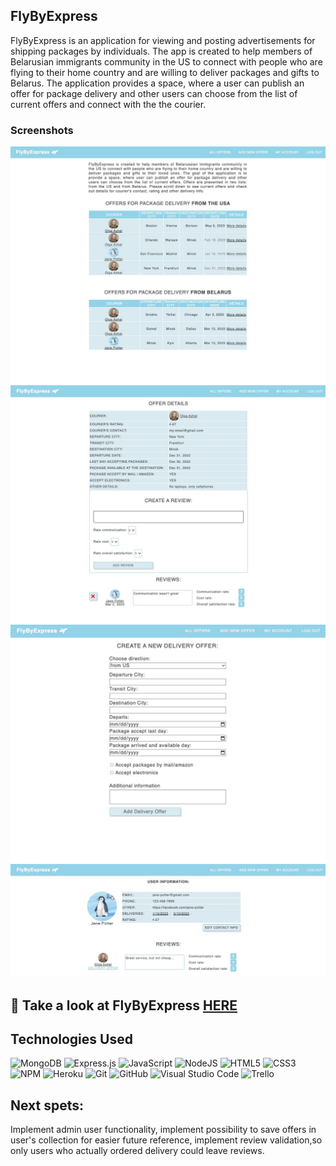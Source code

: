 ## FlyByExpress 
FlyByExpress is an application for viewing and posting advertisements for shipping packages by individuals. The app is created to help members of Belarusian immigrants community in the US to connect with people who are flying to their home country and are willing to deliver packages and gifts to Belarus. The application provides a space, where a user can publish an offer for package delivery and other users can choose from the list of current offers and connect with the the courier.

### Screenshots
![alt text](./public/images/1.jpg)
![alt text](./public/images/2.jpg)
![alt text](./public/images/3.jpg)
![alt text](./public/images/4.jpg)

## 👀 Take a look at FlyByExpress [HERE](https://fly-by-express.herokuapp.com/)

## Technologies Used

![MongoDB](https://img.shields.io/badge/MongoDB-%234ea94b.svg?style=for-the-badge&logo=mongodb&logoColor=white)
![Express.js](https://img.shields.io/badge/express.js-%23404d59.svg?style=for-the-badge&logo=express&logoColor=%2361DAFB)
![JavaScript](https://img.shields.io/badge/javascript-%23323330.svg?style=for-the-badge&logo=javascript&logoColor=%23F7DF1E)
![NodeJS](https://img.shields.io/badge/node.js-6DA55F?style=for-the-badge&logo=node.js&logoColor=white)
![HTML5](https://img.shields.io/badge/html5-%23E34F26.svg?style=for-the-badge&logo=html5&logoColor=white)
![CSS3](https://img.shields.io/badge/css3-%231572B6.svg?style=for-the-badge&logo=css3&logoColor=white)
![NPM](https://img.shields.io/badge/NPM-%23000000.svg?style=for-the-badge&logo=npm&logoColor=white)
![Heroku](https://img.shields.io/badge/heroku-%23430098.svg?style=for-the-badge&logo=heroku&logoColor=white)
![Git](https://img.shields.io/badge/git-%23F05033.svg?style=for-the-badge&logo=git&logoColor=white)
![GitHub](https://img.shields.io/badge/github-%23121011.svg?style=for-the-badge&logo=github&logoColor=white)
![Visual Studio Code](https://img.shields.io/badge/Visual%20Studio%20Code-0078d7.svg?style=for-the-badge&logo=visual-studio-code&logoColor=white)
![Trello](https://img.shields.io/badge/Trello-%23026AA7.svg?style=for-the-badge&logo=Trello&logoColor=white)

## Next spets:
Implement admin user functionality, implement possibility to save offers in user's collection for easier future reference, implement review validation,so only users who actually ordered delivery could leave reviews.